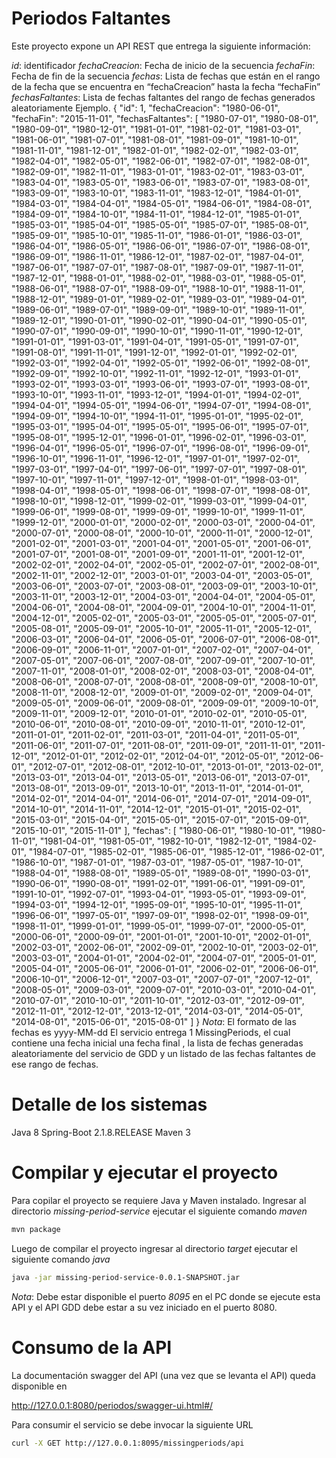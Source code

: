 # Periodos Faltantes
Este proyecto expone un API REST que entrega la siguiente información:

*id*: identificador
*fechaCreacion*: Fecha de inicio de la secuencia
*fechaFin*: Fecha de fin de la secuencia
*fechas*: Lista de fechas que están en el rango de la fecha que se encuentra en “fechaCreacion” hasta la fecha “fechaFin”
*fechasFaltantes*: Lista de fechas faltantes del rango de fechas generados aleatoriamente
Ejemplo.
{
    "id": 1,
    "fechaCreacion": "1980-06-01",
    "fechaFin": "2015-11-01",
    "fechasFaltantes": [
        "1980-07-01",
        "1980-08-01",
        "1980-09-01",
        "1980-12-01",
        "1981-01-01",
        "1981-02-01",
        "1981-03-01",
        "1981-06-01",
        "1981-07-01",
        "1981-08-01",
        "1981-09-01",
        "1981-10-01",
        "1981-11-01",
        "1981-12-01",
        "1982-01-01",
        "1982-02-01",
        "1982-03-01",
        "1982-04-01",
        "1982-05-01",
        "1982-06-01",
        "1982-07-01",
        "1982-08-01",
        "1982-09-01",
        "1982-11-01",
        "1983-01-01",
        "1983-02-01",
        "1983-03-01",
        "1983-04-01",
        "1983-05-01",
        "1983-06-01",
        "1983-07-01",
        "1983-08-01",
        "1983-09-01",
        "1983-10-01",
        "1983-11-01",
        "1983-12-01",
        "1984-01-01",
        "1984-03-01",
        "1984-04-01",
        "1984-05-01",
        "1984-06-01",
        "1984-08-01",
        "1984-09-01",
        "1984-10-01",
        "1984-11-01",
        "1984-12-01",
        "1985-01-01",
        "1985-03-01",
        "1985-04-01",
        "1985-05-01",
        "1985-07-01",
        "1985-08-01",
        "1985-09-01",
        "1985-10-01",
        "1985-11-01",
        "1986-01-01",
        "1986-03-01",
        "1986-04-01",
        "1986-05-01",
        "1986-06-01",
        "1986-07-01",
        "1986-08-01",
        "1986-09-01",
        "1986-11-01",
        "1986-12-01",
        "1987-02-01",
        "1987-04-01",
        "1987-06-01",
        "1987-07-01",
        "1987-08-01",
        "1987-09-01",
        "1987-11-01",
        "1987-12-01",
        "1988-01-01",
        "1988-02-01",
        "1988-03-01",
        "1988-05-01",
        "1988-06-01",
        "1988-07-01",
        "1988-09-01",
        "1988-10-01",
        "1988-11-01",
        "1988-12-01",
        "1989-01-01",
        "1989-02-01",
        "1989-03-01",
        "1989-04-01",
        "1989-06-01",
        "1989-07-01",
        "1989-09-01",
        "1989-10-01",
        "1989-11-01",
        "1989-12-01",
        "1990-01-01",
        "1990-02-01",
        "1990-04-01",
        "1990-05-01",
        "1990-07-01",
        "1990-09-01",
        "1990-10-01",
        "1990-11-01",
        "1990-12-01",
        "1991-01-01",
        "1991-03-01",
        "1991-04-01",
        "1991-05-01",
        "1991-07-01",
        "1991-08-01",
        "1991-11-01",
        "1991-12-01",
        "1992-01-01",
        "1992-02-01",
        "1992-03-01",
        "1992-04-01",
        "1992-05-01",
        "1992-06-01",
        "1992-08-01",
        "1992-09-01",
        "1992-10-01",
        "1992-11-01",
        "1992-12-01",
        "1993-01-01",
        "1993-02-01",
        "1993-03-01",
        "1993-06-01",
        "1993-07-01",
        "1993-08-01",
        "1993-10-01",
        "1993-11-01",
        "1993-12-01",
        "1994-01-01",
        "1994-02-01",
        "1994-04-01",
        "1994-05-01",
        "1994-06-01",
        "1994-07-01",
        "1994-08-01",
        "1994-09-01",
        "1994-10-01",
        "1994-11-01",
        "1995-01-01",
        "1995-02-01",
        "1995-03-01",
        "1995-04-01",
        "1995-05-01",
        "1995-06-01",
        "1995-07-01",
        "1995-08-01",
        "1995-12-01",
        "1996-01-01",
        "1996-02-01",
        "1996-03-01",
        "1996-04-01",
        "1996-05-01",
        "1996-07-01",
        "1996-08-01",
        "1996-09-01",
        "1996-10-01",
        "1996-11-01",
        "1996-12-01",
        "1997-01-01",
        "1997-02-01",
        "1997-03-01",
        "1997-04-01",
        "1997-06-01",
        "1997-07-01",
        "1997-08-01",
        "1997-10-01",
        "1997-11-01",
        "1997-12-01",
        "1998-01-01",
        "1998-03-01",
        "1998-04-01",
        "1998-05-01",
        "1998-06-01",
        "1998-07-01",
        "1998-08-01",
        "1998-10-01",
        "1998-12-01",
        "1999-02-01",
        "1999-03-01",
        "1999-04-01",
        "1999-06-01",
        "1999-08-01",
        "1999-09-01",
        "1999-10-01",
        "1999-11-01",
        "1999-12-01",
        "2000-01-01",
        "2000-02-01",
        "2000-03-01",
        "2000-04-01",
        "2000-07-01",
        "2000-08-01",
        "2000-10-01",
        "2000-11-01",
        "2000-12-01",
        "2001-02-01",
        "2001-03-01",
        "2001-04-01",
        "2001-05-01",
        "2001-06-01",
        "2001-07-01",
        "2001-08-01",
        "2001-09-01",
        "2001-11-01",
        "2001-12-01",
        "2002-02-01",
        "2002-04-01",
        "2002-05-01",
        "2002-07-01",
        "2002-08-01",
        "2002-11-01",
        "2002-12-01",
        "2003-01-01",
        "2003-04-01",
        "2003-05-01",
        "2003-06-01",
        "2003-07-01",
        "2003-08-01",
        "2003-09-01",
        "2003-10-01",
        "2003-11-01",
        "2003-12-01",
        "2004-03-01",
        "2004-04-01",
        "2004-05-01",
        "2004-06-01",
        "2004-08-01",
        "2004-09-01",
        "2004-10-01",
        "2004-11-01",
        "2004-12-01",
        "2005-02-01",
        "2005-03-01",
        "2005-05-01",
        "2005-07-01",
        "2005-08-01",
        "2005-09-01",
        "2005-10-01",
        "2005-11-01",
        "2005-12-01",
        "2006-03-01",
        "2006-04-01",
        "2006-05-01",
        "2006-07-01",
        "2006-08-01",
        "2006-09-01",
        "2006-11-01",
        "2007-01-01",
        "2007-02-01",
        "2007-04-01",
        "2007-05-01",
        "2007-06-01",
        "2007-08-01",
        "2007-09-01",
        "2007-10-01",
        "2007-11-01",
        "2008-01-01",
        "2008-02-01",
        "2008-03-01",
        "2008-04-01",
        "2008-06-01",
        "2008-07-01",
        "2008-08-01",
        "2008-09-01",
        "2008-10-01",
        "2008-11-01",
        "2008-12-01",
        "2009-01-01",
        "2009-02-01",
        "2009-04-01",
        "2009-05-01",
        "2009-06-01",
        "2009-08-01",
        "2009-09-01",
        "2009-10-01",
        "2009-11-01",
        "2009-12-01",
        "2010-01-01",
        "2010-02-01",
        "2010-05-01",
        "2010-06-01",
        "2010-08-01",
        "2010-09-01",
        "2010-11-01",
        "2010-12-01",
        "2011-01-01",
        "2011-02-01",
        "2011-03-01",
        "2011-04-01",
        "2011-05-01",
        "2011-06-01",
        "2011-07-01",
        "2011-08-01",
        "2011-09-01",
        "2011-11-01",
        "2011-12-01",
        "2012-01-01",
        "2012-02-01",
        "2012-04-01",
        "2012-05-01",
        "2012-06-01",
        "2012-07-01",
        "2012-08-01",
        "2012-10-01",
        "2013-01-01",
        "2013-02-01",
        "2013-03-01",
        "2013-04-01",
        "2013-05-01",
        "2013-06-01",
        "2013-07-01",
        "2013-08-01",
        "2013-09-01",
        "2013-10-01",
        "2013-11-01",
        "2014-01-01",
        "2014-02-01",
        "2014-04-01",
        "2014-06-01",
        "2014-07-01",
        "2014-09-01",
        "2014-10-01",
        "2014-11-01",
        "2014-12-01",
        "2015-01-01",
        "2015-02-01",
        "2015-03-01",
        "2015-04-01",
        "2015-05-01",
        "2015-07-01",
        "2015-09-01",
        "2015-10-01",
        "2015-11-01"
    ],
    "fechas": [
        "1980-06-01",
        "1980-10-01",
        "1980-11-01",
        "1981-04-01",
        "1981-05-01",
        "1982-10-01",
        "1982-12-01",
        "1984-02-01",
        "1984-07-01",
        "1985-02-01",
        "1985-06-01",
        "1985-12-01",
        "1986-02-01",
        "1986-10-01",
        "1987-01-01",
        "1987-03-01",
        "1987-05-01",
        "1987-10-01",
        "1988-04-01",
        "1988-08-01",
        "1989-05-01",
        "1989-08-01",
        "1990-03-01",
        "1990-06-01",
        "1990-08-01",
        "1991-02-01",
        "1991-06-01",
        "1991-09-01",
        "1991-10-01",
        "1992-07-01",
        "1993-04-01",
        "1993-05-01",
        "1993-09-01",
        "1994-03-01",
        "1994-12-01",
        "1995-09-01",
        "1995-10-01",
        "1995-11-01",
        "1996-06-01",
        "1997-05-01",
        "1997-09-01",
        "1998-02-01",
        "1998-09-01",
        "1998-11-01",
        "1999-01-01",
        "1999-05-01",
        "1999-07-01",
        "2000-05-01",
        "2000-06-01",
        "2000-09-01",
        "2001-01-01",
        "2001-10-01",
        "2002-01-01",
        "2002-03-01",
        "2002-06-01",
        "2002-09-01",
        "2002-10-01",
        "2003-02-01",
        "2003-03-01",
        "2004-01-01",
        "2004-02-01",
        "2004-07-01",
        "2005-01-01",
        "2005-04-01",
        "2005-06-01",
        "2006-01-01",
        "2006-02-01",
        "2006-06-01",
        "2006-10-01",
        "2006-12-01",
        "2007-03-01",
        "2007-07-01",
        "2007-12-01",
        "2008-05-01",
        "2009-03-01",
        "2009-07-01",
        "2010-03-01",
        "2010-04-01",
        "2010-07-01",
        "2010-10-01",
        "2011-10-01",
        "2012-03-01",
        "2012-09-01",
        "2012-11-01",
        "2012-12-01",
        "2013-12-01",
        "2014-03-01",
        "2014-05-01",
        "2014-08-01",
        "2015-06-01",
        "2015-08-01"
    ]
}
*Nota*:
El formato de las fechas es yyyy-MM-dd
El servicio entrega 1 MissingPeriods, el cual  contiene una fecha inicial una fecha final , la lista de fechas generadas aleatoriamente del servicio de GDD y un listado de las fechas faltantes de ese  rango de fechas.

# Detalle de los sistemas


Java 8
Spring-Boot 2.1.8.RELEASE
Maven 3


# Compilar y ejecutar el proyecto

Para copilar el proyecto se requiere Java y Maven instalado.
Ingresar al directorio *missing-period-service* ejecutar el siguiente comando *maven*

```bash
mvn package
```

Luego de compilar el proyecto ingresar al directorio *target* ejecutar el siguiente comando *java*

```bash
java -jar missing-period-service-0.0.1-SNAPSHOT.jar
```
*Nota*:
Debe estar disponible el puerto *8095* en el PC donde se ejecute esta API y el API GDD debe estar a su vez iniciado en el puerto 8080.

# Consumo de la API

La documentación swagger del API (una vez que se levanta el API) queda disponible en

http://127.0.0.1:8080/periodos/swagger-ui.html#/

Para consumir el servicio se debe invocar la siguiente URL

```bash
curl -X GET http://127.0.0.1:8095/missingperiods/api
```

